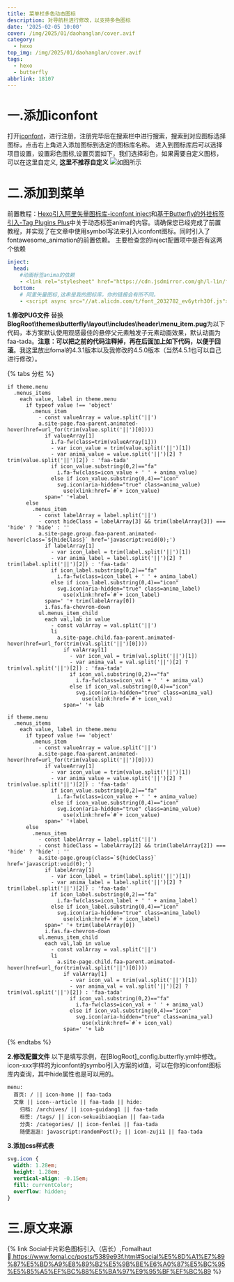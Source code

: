 ```yaml
---
title: 菜单栏多色动态图标
description: 对导航栏进行修改，以支持多色图标
date: '2025-02-05 10:00'
cover: /img/2025/01/daohanglan/cover.avif
category:
  - hexo
top_img: /img/2025/01/daohanglan/cover.avif
tags:
  - hexo
  - butterfly
abbrlink: 18107
---
```

# 一.添加iconfont
打开[iconfont](https://www.iconfont.cn/)，进行注册，注册完毕后在搜索栏中进行搜索，搜索到对应图标选择图标，点击右上角进入添加图标到选定的图标库名称。
进入到图标库后可以选择项目设置，设置彩色图标,设置页面如下，我们选择彩色，如果需要自定义图标，可以在这里自定义, **这里不推荐自定义**
![如图所示](/img/2025/01/iconfont/1.avif)
# 二.添加到菜单
前置教程：[Hexo引入阿里矢量图标库-iconfont inject](https://akilar.top/posts/d2ebecef/)和[基于Butterfly的外挂标签引入-Tag Plugins Plus](https://akilar.top/posts/615e2dec/#%E5%8A%A8%E6%80%81%E6%A0%87%E7%AD%BE-anima)中关于动态标签anima的内容。请确保您已经完成了前置教程，并实现了在文章中使用symbol写法来引入iconfont图标。同时引入了fontawesome_animation的前置依赖。
主要检查您的inject配置项中是否有这两个依赖
``` YAML
inject:
  head:
    #动画标签anima的依赖
    - <link rel="stylesheet" href="https://cdn.jsdmirror.com/gh/l-lin/font-awesome-animation/dist/font-awesome-animation.min.css"  media="defer" onload="this.media='all'">
  bottom:
    # 阿里矢量图标,这串是我的图标库，你的链接会有所不同。
    - <script async src="//at.alicdn.com/t/font_2032782_ev6ytrh30f.js"></script>
```

**1.修改PUG文件**
替换**BlogRoot\themes\butterfly\layout\includes\header\menu_item.pug**为以下代码，本方案默认使用观感最佳的悬停父元素触发子元素动画效果，默认动画为faa-tada。**注意：可以把之前的代码注释掉，再在后面加上如下代码，以便于回滚**。我这里放出fomal的4.3.1版本以及我修改的4.5.0版本（当然4.5.1也可以自己进行修改）。

{% tabs 分栏 %}

<!-- tab 4.3.1版本 -->
``` PUG
if theme.menu
  .menus_items
    each value, label in theme.menu
      if typeof value !== 'object'
        .menus_item
          - const valueArray = value.split('||')
          a.site-page.faa-parent.animated-hover(href=url_for(trim(value.split('||')[0])))
            if valueArray[1]
              i.fa-fw(class=trim(valueArray[1]))
              - var icon_value = trim(value.split('||')[1])
              - var anima_value = value.split('||')[2] ? trim(value.split('||')[2]) : 'faa-tada'
              if icon_value.substring(0,2)=="fa"      
                i.fa-fw(class=icon_value + ' ' + anima_value)
              else if icon_value.substring(0,4)=="icon"          
                svg.icon(aria-hidden="true" class=anima_value)
                  use(xlink:href=`#`+ icon_value)
            span=' '+label
      else
        .menus_item
          - const labelArray = label.split('||')
          - const hideClass = labelArray[3] && trim(labelArray[3]) === 'hide' ? 'hide' : ''
          a.site-page.group.faa-parent.animated-hover(class=`${hideClass}` href='javascript:void(0);')
            if labelArray[1]
              - var icon_label = trim(label.split('||')[1])
              - var anima_label = label.split('||')[2] ? trim(label.split('||')[2]) : 'faa-tada'
              if icon_label.substring(0,2)=="fa"      
                i.fa-fw(class=icon_label + ' ' + anima_label)
              else if icon_label.substring(0,4)=="icon"    
                svg.icon(aria-hidden="true" class=anima_label)
                  use(xlink:href=`#`+ icon_label)
            span=' '+ trim(labelArray[0])
            i.fas.fa-chevron-down
          ul.menus_item_child
            each val,lab in value 
              - const valArray = val.split('||')
              li
                a.site-page.child.faa-parent.animated-hover(href=url_for(trim(val.split('||')[0])))
                  if valArray[1]
                    - var icon_val = trim(val.split('||')[1])
                    - var anima_val = val.split('||')[2] ? trim(val.split('||')[2]) : 'faa-tada'
                    if icon_val.substring(0,2)=="fa"      
                      i.fa-fw(class=icon_val + ' ' + anima_val)
                    else if icon_val.substring(0,4)=="icon"
                      svg.icon(aria-hidden="true" class=anima_val)
                        use(xlink:href=`#`+ icon_val)                    
                  span=' '+ lab
```
<!-- endtab -->

<!-- tab 4.5.0 版本 -->

``` PUG
if theme.menu
  .menus_items
    each value, label in theme.menu
      if typeof value !== 'object'
        .menus_item
          - const valueArray = value.split('||')
          a.site-page.faa-parent.animated-hover(href=url_for(trim(value.split('||')[0])))
            if valueArray[1]
              - var icon_value = trim(value.split('||')[1])
              - var anima_value = value.split('||')[2] ? trim(value.split('||')[2]) : 'faa-tada'
              if icon_value.substring(0,2)=="fa"
                i.fa-fw(class=icon_value + ' ' + anima_value)
              else if icon_value.substring(0,4)=="icon"
                svg.icon(aria-hidden="true" class=anima_value)
                  use(xlink:href=`#`+ icon_value)
            span=' '+label
      else
        .menus_item
          - const labelArray = label.split('||')
          - const hideClass = labelArray[2] && trim(labelArray[2]) === 'hide' ? 'hide' : ''
          a.site-page.group(class=`${hideClass}` href='javascript:void(0);')
            if labelArray[1]
              - var icon_label = trim(label.split('||')[1])
              - var anima_label = label.split('||')[2] ? trim(label.split('||')[2]) : 'faa-tada'
              if icon_label.substring(0,2)=="fa"
                i.fa-fw(class=icon_label + ' ' + anima_label)
              else if icon_label.substring(0,4)=="icon"
                svg.icon(aria-hidden="true" class=anima_label)
                  use(xlink:href=`#`+ icon_label)
            span=' '+ trim(labelArray[0])
            i.fas.fa-chevron-down
          ul.menus_item_child
            each val,lab in value 
              - const valArray = val.split('||')
              li
                a.site-page.child.faa-parent.animated-hover(href=url_for(trim(val.split('||')[0])))
                  if valArray[1]
                    - var icon_val = trim(val.split('||')[1])
                    - var anima_val = val.split('||')[2] ? trim(val.split('||')[2]) : 'faa-tada'
                    if icon_val.substring(0,2)=="fa"
                      i.fa-fw(class=icon_val + ' ' + anima_val)
                    else if icon_val.substring(0,4)=="icon"
                      svg.icon(aria-hidden="true" class=anima_val)
                        use(xlink:href=`#`+ icon_val)
                  span=' '+ lab
```

<!-- endtab -->

{% endtabs %}

**2.修改配置文件**
以下是填写示例，在[BlogRoot]\_config.butterfly.yml中修改。icon-xxx字样的为iconfont的symbol引入方案的id值，可以在你的iconfont图标库内查询，其中hide属性也是可以用的。
``` YML
menu:
  首页: / || icon-home || faa-tada
  文章 || icon--article || faa-tada || hide:
    归档: /archives/ || icon-guidang1 || faa-tada
    标签: /tags/ || icon-sekuaibiaoqian || faa-tada
    分类: /categories/ || icon-fenlei || faa-tada
    随便逛逛: javascript:randomPost(); || icon-zuji1 || faa-tada
```
**3.添加css样式表**
``` CSS
svg.icon {
  width: 1.28em;
  height: 1.28em;
  vertical-align: -0.15em;
  fill: currentColor;
  overflow: hidden;
}
```
# 三.原文来源
{% link Social卡片彩色图标引入（店长）,Fomalhaut🥝,https://www.fomal.cc/posts/5389e93f.html#Social%E5%8D%A1%E7%89%87%E5%BD%A9%E8%89%B2%E5%9B%BE%E6%A0%87%E5%BC%95%E5%85%A5%EF%BC%88%E5%BA%97%E9%95%BF%EF%BC%89 %}